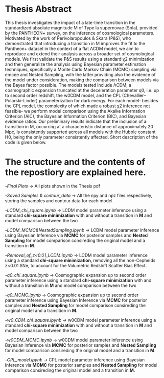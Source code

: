 # Thesis Abstract 

This thesis investigates the impact of a late-time transition in the standardized absolute magnitude M of Type Ia supernovae (SnIa), provided by the PANTHEON+ survey, on the inference of cosmological parameters. Motivated by the work of Perivolaropoulos & Skara (P&S), who demonstrated that introducing a transition in M improves the
fit to the Pantheon+ dataset in the context of a flat ΛCDM model, we
aim to reproduce and extend their analysis across a broader set of cosmological
models. We first validate the P&S results using a standard χ2
minimization and then generalize the analysis using Bayesian parameter
estimation techniques, specifically a Monte Carlo Markov Chain (MCMC)
sampling via emcee and Nested Sampling, with the latter providing also
the evidence of the model under consideration, making the comparison
between models via the Bayes factor possible. The models tested include
ΛCDM, a cosmographic expansion truncated at the deceleration parameter
q0, i.e. up to second order redshift, the w0CDM model, and the CPL
(Chevallier–Polarski–Linder) parameterization for dark energy. For each
model- besides the CPL model, the complexity of which made a robust
χ2 inference not feasible- we perform model comparison using the Akaike
Information Criterion (AIC), the Bayesian Information Criterion (BIC),
and Bayesian evidence ratios. Our preliminary results indicate that the
inclusion of a transition in M, occurring at a characteristic distance of
approximately 20 Mpc, is consistently supported across all models with
the Hubble constant H0, being the only parameter consistently affected.
Short description of the code is given below.


# The structure and the contents of the repostiory are explained here.

-*Final Plots* -> All plots shown in the Thesis pdf

-*Saved Samples* & *contour_data* -> All the npy and npz files respectively, storing the samples and contour data for each model.

-*LCDM_chi_square.ipynb* -> LCDM model parameter inference using a standard **chi-square minimization** with and without a transition in **M** and model comparison between the two

-*LCDM_MCMC&NestedSampling.ipynb* -> LCDM model parameter inference using Bayesian Inference via **MCMC** for posterior samples and **Nested Sampling** for model comparison consireding the original model and a transition in **M**.

-*Removal_of_z<0.01_LCDM.ipynb* -> LCDM model parameter inference using a standard **chi-square minimization**, removing all the non-Cepheids z<0.01 SNe, to account for the Volumetric Redshift Scatter Bias Effect.

-*q0_chi_square.ipynb* -> Cosmographic expansion up to second order parameter inference using a standard **chi-square minimization** with and without a transition in **M** and model comparison between the two

-*q0_MCMC.ipynb* -> Cosmographic expansion up to second order parameter inference using Bayesian Inference via **MCMC** for posterior samples and **Nested Sampling** for model comparison consireding the original model and a transition in **M**.

-*w0_CDM_chi_square.ipynb* -> w0CDM model parameter inference using a standard **chi-square minimization** with and without a transition in **M** and model comparison between the two

-*w0CDM_MCMC.ipynb* ->  w0CDM model parameter inference using Bayesian Inference via **MCMC** for posterior samples and **Nested Sampling** for model comparison consireding the original model and a transition in **M**.

-*CPL_model.ipynb* -> CPL model parameter inference using Bayesian Inference via **MCMC** for posterior samples and **Nested Sampling** for model comparison consireding the original model and a transition in **M**.
